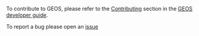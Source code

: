 To contribute to GEOS, please refer to the [Contributing](https://geosx-geosx.readthedocs-hosted.com/en/latest/docs/sphinx/developerGuide/Contributing/index_contributing.html) section in the [GEOS developer guide](https://geosx-geosx.readthedocs-hosted.com/en/latest/docs/sphinx/developerGuide/Index.html#).

To report a bug please open an [issue](https://github.com/GEOS-DEV/GEOS/issues)